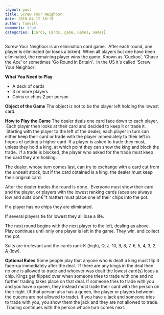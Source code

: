 ```yaml
---
layout: post
title: Screw Your Neighbor 
date: 2010-04-12 18:19
author: funvill
comments: true
categories: [Cards, Cards, game, Games, Games]
---
```

Screw Your Neighbor is an elimination card game.  After each round, one player is eliminated (or loses a token).
When all players but one have been eliminated, the remaining player wins the game.
Known as 'Cuckoo', 'Chase the Ace' or sometimes 'Go Round in Britain'.  In the US it's called 'Screw Your Neighbor'.

<strong>What You Need to Play</strong>
<ul>
	<li>A deck of cards</li>
	<li>3 or more players</li>
	<li>Coins or chips 2 per person</li>
</ul>
<strong>Object of the Game</strong>
The object is not to be the player left holding the lowest card.

<strong>How to Play the Game</strong>
The dealer deals one card face down to each player.  Each player then looks at their card and decided to keep it or trade it.  Starting with the player to the left of the dealer, each player in turn can either keep their card or trade with the player immediately to their left in hopes of getting a higher card.
If a player is asked to trade they must, unless they hold a king, at which point they can show the king and block the trade.  If a trade is blocked, the player who asked for the trade must keep the card they are holding.

The dealer, whose turn comes last, can try to exchange with a card cut from the undealt stock, but if the card obtained is a king, the dealer must keep their original card.

After the dealer trades the round is done.  Everyone must show their card and the player, or players with the lowest ranking cards (aces are always low and suits don€™t matter) must place one of their chips into the pot.

If a player has no chips they are eliminated.

If several players tie for lowest they all lose a life.

The next round begins with the next player to the left, dealing as above.
Play continues until only one player is left in the game. They win, and collect the pot.

Suits are irrelevant and the cards rank K (high), Q, J, 10, 9, 8, 7, 6, 5, 4, 3, 2, A (low).

<strong>Optional Rules</strong>
Some people play that anyone who is dealt a king must flip it face-up immediately after the deal.  If there are any kings in the deal then no one is allowed to trade and whoever was dealt the lowest card(s) loses a chip.
Kings get flipped over when someone tries to trade with one and no further trading takes place on that deal.
If someone tries to trade with you and you have a queen, they instead must trade their card with the person on their right. (If that person also has a queen, the player or players between the queens are not allowed to trade).
If you have a jack and someone tries to trade with you, you show them the jack and they are not allowed to trade.  Trading continues with the person whose turn comes next.
